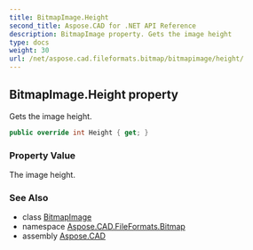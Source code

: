```yaml
---
title: BitmapImage.Height
second_title: Aspose.CAD for .NET API Reference
description: BitmapImage property. Gets the image height
type: docs
weight: 30
url: /net/aspose.cad.fileformats.bitmap/bitmapimage/height/
---
```

## BitmapImage.Height property

Gets the image height.

```csharp
public override int Height { get; }
```

### Property Value

The image height.

### See Also

* class [BitmapImage](../)
* namespace [Aspose.CAD.FileFormats.Bitmap](../../../aspose.cad.fileformats.bitmap/)
* assembly [Aspose.CAD](../../../)


